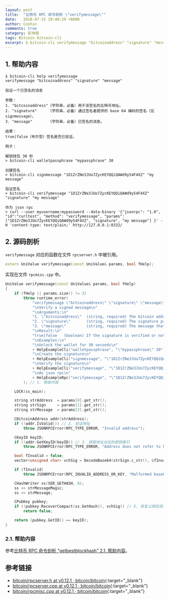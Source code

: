 ```yaml
---
layout: post
title:  "比特币 RPC 命令剖析 \"verifymessage\""
date:   2018-07-31 19:40:29 +0800
author: Coshin
comments: true
category: 区块链
tags: Bitcoin bitcoin-cli
excerpt: $ bitcoin-cli verifymessage "bitcoinaddress" "signature" "message"
---
```

## 1. 帮助内容

```shell
$ bitcoin-cli help verifymessage
verifymessage "bitcoinaddress" "signature" "message"

验证一个已签名的消息

参数：
1. "bitcoinaddress"（字符串，必备）用于该签名的比特币地址。
2. "signature"     （字符串，必备）通过签名者提供的 base 64 编码的签名（见 signmessage）。
3. "message"       （字符串，必备）已签名的消息。

结果：
true|false（布尔型）签名是否已验证。

例子：

解锁钱包 30 秒
> bitcoin-cli walletpassphrase "mypassphrase" 30

创建签名
> bitcoin-cli signmessage "1D1ZrZNe3JUo7ZycKEYQQiQAWd9y54F4XZ" "my message"

验证签名
> bitcoin-cli verifymessage "1D1ZrZNe3JUo7ZycKEYQQiQAWd9y54F4XZ" "signature" "my message"

作为 json rpc
> curl --user myusername:mypassword --data-binary '{"jsonrpc": "1.0", "id":"curltest", "method": "verifymessage", "params": ["1D1ZrZNe3JUo7ZycKEYQQiQAWd9y54F4XZ", "signature", "my message"] }' -H 'content-type: text/plain;' http://127.0.0.1:8332/
```

## 2. 源码剖析

`verifymessage` 对应的函数在文件 `rpcserver.h` 中被引用。

```cpp
extern UniValue verifymessage(const UniValue& params, bool fHelp);
```

实现在文件 `rpcmisc.cpp` 中。

```cpp
UniValue verifymessage(const UniValue& params, bool fHelp)
{
    if (fHelp || params.size() != 3)
        throw runtime_error(
            "verifymessage \"bitcoinaddress\" \"signature\" \"message\"\n"
            "\nVerify a signed message\n"
            "\nArguments:\n"
            "1. \"bitcoinaddress\"  (string, required) The bitcoin address to use for the signature.\n"
            "2. \"signature\"       (string, required) The signature provided by the signer in base 64 encoding (see signmessage).\n"
            "3. \"message\"         (string, required) The message that was signed.\n"
            "\nResult:\n"
            "true|false   (boolean) If the signature is verified or not.\n"
            "\nExamples:\n"
            "\nUnlock the wallet for 30 seconds\n"
            + HelpExampleCli("walletpassphrase", "\"mypassphrase\" 30") +
            "\nCreate the signature\n"
            + HelpExampleCli("signmessage", "\"1D1ZrZNe3JUo7ZycKEYQQiQAWd9y54F4XZ\" \"my message\"") +
            "\nVerify the signature\n"
            + HelpExampleCli("verifymessage", "\"1D1ZrZNe3JUo7ZycKEYQQiQAWd9y54F4XZ\" \"signature\" \"my message\"") +
            "\nAs json rpc\n"
            + HelpExampleRpc("verifymessage", "\"1D1ZrZNe3JUo7ZycKEYQQiQAWd9y54F4XZ\", \"signature\", \"my message\"")
        ); // 1. 帮助内容

    LOCK(cs_main);

    string strAddress  = params[0].get_str();
    string strSign     = params[1].get_str();
    string strMessage  = params[2].get_str();

    CBitcoinAddress addr(strAddress);
    if (!addr.IsValid()) // 2. 验证地址
        throw JSONRPCError(RPC_TYPE_ERROR, "Invalid address");

    CKeyID keyID;
    if (!addr.GetKeyID(keyID)) // 3. 获取地址对应的密钥索引
        throw JSONRPCError(RPC_TYPE_ERROR, "Address does not refer to key");

    bool fInvalid = false;
    vector<unsigned char> vchSig = DecodeBase64(strSign.c_str(), &fInvalid); // 4. 解码签名

    if (fInvalid)
        throw JSONRPCError(RPC_INVALID_ADDRESS_OR_KEY, "Malformed base64 encoding");

    CHashWriter ss(SER_GETHASH, 0);
    ss << strMessageMagic;
    ss << strMessage;

    CPubKey pubkey;
    if (!pubkey.RecoverCompact(ss.GetHash(), vchSig)) // 5. 恢复公钥后验证并返回
        return false;

    return (pubkey.GetID() == keyID);
}
```

### 2.1. 帮助内容

参考[比特币 RPC 命令剖析 "getbestblockhash" 2.1. 帮助内容](/blog/2018/05/bitcoin-rpc-command-getbestblockhash.html#21-帮助内容)。

## 参考链接

* [bitcoin/rpcserver.h at v0.12.1 · bitcoin/bitcoin](https://github.com/bitcoin/bitcoin/blob/v0.12.1/src/rpcserver.h){:target="_blank"}
* [bitcoin/rpcserver.cpp at v0.12.1 · bitcoin/bitcoin](https://github.com/bitcoin/bitcoin/blob/v0.12.1/src/rpcserver.cpp){:target="_blank"}
* [bitcoin/rpcmisc.cpp at v0.12.1 · bitcoin/bitcoin](https://github.com/bitcoin/bitcoin/blob/v0.12.1/src/rpcmisc.cpp){:target="_blank"}
